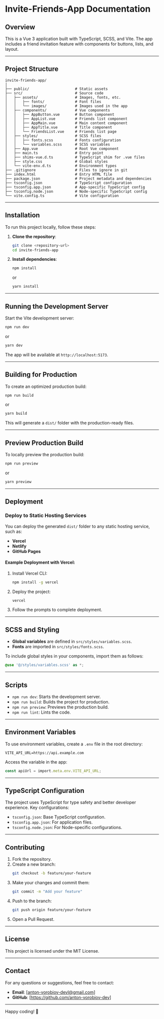 
# **Invite-Friends-App Documentation**

## **Overview**

This is a Vue 3 application built with TypeScript, SCSS, and Vite. The app includes a friend invitation feature with components for buttons, lists, and layout.

---

## **Project Structure**

```
invite-friends-app/
│
├── public/                     # Static assets
├── src/                        # Source code
│   ├── assets/                 # Images, fonts, etc.
│   │   ├── fonts/              # Font files
│   │   └── images/             # Images used in the app
│   ├── components/             # Vue components
│   │   ├── AppButton.vue       # Button component
│   │   ├── AppList.vue         # Friends list component
│   │   ├── AppMain.vue         # Main content component
│   │   ├── AppTitle.vue        # Title component
│   │   └── FriendsList.vue     # Friends list page
│   ├── styles/                 # SCSS files
│   │   ├── fonts.scss          # Fonts configuration
│   │   └── variables.scss      # SCSS variables
│   ├── App.vue                 # Root Vue component
│   ├── main.ts                 # Entry point
│   ├── shims-vue.d.ts          # TypeScript shim for .vue files
│   ├── style.css               # Global styles
│   └── vite-env.d.ts           # Environment types
├── .gitignore                  # Files to ignore in git
├── index.html                  # Entry HTML file
├── package.json                # Project metadata and dependencies
├── tsconfig.json               # TypeScript configuration
├── tsconfig.app.json           # App-specific TypeScript config
├── tsconfig.node.json          # Node-specific TypeScript config
└── vite.config.ts              # Vite configuration
```

---

## **Installation**

To run this project locally, follow these steps:

1. **Clone the repository**:

   ```bash
   git clone <repository-url>
   cd invite-friends-app
   ```
2. **Install dependencies**:

   ```bash
   npm install
   ```

   or

   ```bash
   yarn install
   ```

---

## **Running the Development Server**

Start the Vite development server:

```bash
npm run dev
```

or

```bash
yarn dev
```

The app will be available at `http://localhost:5173`.

---

## **Building for Production**

To create an optimized production build:

```bash
npm run build
```

or

```bash
yarn build
```

This will generate a `dist/` folder with the production-ready files.

---

## **Preview Production Build**

To locally preview the production build:

```bash
npm run preview
```

or

```bash
yarn preview
```

---

## **Deployment**

### Deploy to Static Hosting Services

You can deploy the generated `dist/` folder to any static hosting service, such as:

- **Vercel**
- **Netlify**
- **GitHub Pages**

#### Example Deployment with Vercel:

1. Install Vercel CLI:
   ```bash
   npm install -g vercel
   ```
2. Deploy the project:
   ```bash
   vercel
   ```
3. Follow the prompts to complete deployment.

---

## **SCSS and Styling**

- **Global variables** are defined in `src/styles/variables.scss`.
- **Fonts** are imported in `src/styles/fonts.scss`.

To include global styles in your components, import them as follows:

```scss
@use '@/styles/variables.scss' as *;
```

---

## **Scripts**

- `npm run dev`: Starts the development server.
- `npm run build`: Builds the project for production.
- `npm run preview`: Previews the production build.
- `npm run lint`: Lints the code.

---

## **Environment Variables**

To use environment variables, create a `.env` file in the root directory:

```env
VITE_API_URL=https://api.example.com
```

Access the variable in the app:

```ts
const apiUrl = import.meta.env.VITE_API_URL;
```

---

## **TypeScript Configuration**

The project uses TypeScript for type safety and better developer experience. Key configurations:

- `tsconfig.json`: Base TypeScript configuration.
- `tsconfig.app.json`: For application files.
- `tsconfig.node.json`: For Node-specific configurations.

---

## **Contributing**

1. Fork the repository.
2. Create a new branch:
   ```bash
   git checkout -b feature/your-feature
   ```
3. Make your changes and commit them:
   ```bash
   git commit -m "Add your feature"
   ```
4. Push to the branch:
   ```bash
   git push origin feature/your-feature
   ```
5. Open a Pull Request.

---

## **License**

This project is licensed under the MIT License.

---

## **Contact**

For any questions or suggestions, feel free to contact:

- **Email**: [anton-vorobiov-devl@gmail.com]
- **GitHub**: [https://github.com/anton-vorobiov-dev]

---

Happy coding! 🚀
